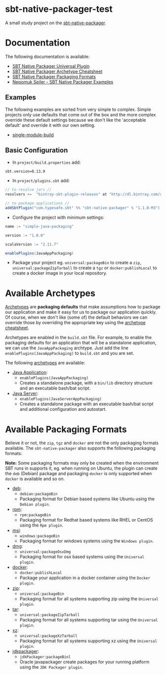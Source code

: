 # sbt-native-packager-test
A small study project on the [sbt-native-packager](http://www.scala-sbt.org/sbt-native-packager/).

# Documentation
The following documentation is available:

- [SBT Native Packager Universal Plugin](http://www.scala-sbt.org/sbt-native-packager/formats/universal.html)
- [SBT Native Packager Archetype Cheatsheet](http://www.scala-sbt.org/sbt-native-packager/archetypes/cheatsheet.html)
- [SBT Native Packager Packaging Formats](http://www.scala-sbt.org/sbt-native-packager/formats/index.html)
- [Nepomuk Seiler - SBT Native Packager Examples](https://github.com/muuki88/sbt-native-packager-examples)


## Examples
The following examples are sorted from very simple to complex. Simple projects only use defaults that come out
of the box and the more complex override these default settings because we don't like the 'acceptable default' and 
override it with our own setting.

- [single-module-build](https://github.com/dnvriend/sbt-native-packager-demo/tree/master/single-module-build)

## Basic Configuration
- In `project/build.properties` add:

```bash
sbt.version=0.13.9
```

- In `project/plugins.sbt` add:

```scala
// to resolve jars //
resolvers +=  "bintray-sbt-plugin-releases" at "http://dl.bintray.com/content/sbt/sbt-plugin-releases"

// to package applications //
addSbtPlugin("com.typesafe.sbt" %% "sbt-native-packager" % "1.1.0-M3")

```

- Configure the project with minimum settings:

```scala
name := "simple-java-packaging"

version := "1.0.0"

scalaVersion := "2.11.7"

enablePlugins(JavaAppPackaging)
```

- Package your project eg. `universal:packageBin` to create a `zip`, `universal:packageZipTarball` to create a `tgz` or
`docker:publishLocal` to create a docker image in your local repository.

# Available Archetypes
[Archetypes](http://www.scala-sbt.org/sbt-native-packager/gettingstarted.html#archetypes) are __packaging defaults__ that make assumptions how to package our application and make it easy for us to 
package our application quickly. Of course, when we don't like (some of) the default behaviors we can override 
those by overriding the appropriate key using the [archetype cheatsheet](http://www.scala-sbt.org/sbt-native-packager/archetypes/cheatsheet.html). 

Archetypes are enabled in the `build.sbt` file. For example, to enable the packaging defaults for an application
that will be a standalone application, we can use the `JavaAppPackaging` archtype. Just add the line `enablePlugins(JavaAppPackaging)`
to `build.sbt` and you are set.
  
The following [archetypes](http://www.scala-sbt.org/sbt-native-packager/gettingstarted.html#archetypes) are available:

- [Java Application](http://www.scala-sbt.org/sbt-native-packager/archetypes/java_app/): 
  - `enablePlugins(JavaAppPackaging)` 
  - Creates a standalone package, with a `bin/lib` directory structure and an executable bash/bat script.
- [Java Server](http://www.scala-sbt.org/sbt-native-packager/archetypes/java_server/): 
  - `enablePlugins(JavaServerAppPackaging)` 
  - Creates a standalone package with an executable bash/bat script and additional configuration and autostart.

# Available Packaging Formats
Believe it or not, the `zip`, `tgz` and `docker` are not the only packaging formats available. The `sbt-native-packager`
also supports the following packaging formats:
 
__Note:__  Some packaging formats may only be created when the environment SBT runs in supports it, eg. when running on
Ubuntu, the plugin can create the `deb` (Debian) package and packaging `docker` is only supported when `docker` is available
and so on.

- [deb](http://www.scala-sbt.org/sbt-native-packager/formats/debian.html): 
  - `debian:packageBin` 
  - Packaging format for Debian based systems like Ubuntu using the `Debian plugin`.
- [rpm](http://www.scala-sbt.org/sbt-native-packager/formats/rpm.html): 
  - `rpm:packageBin` 
  - Packaging format for Redhat based systems like RHEL or CentOS using the `Rpm plugin`.
- [msi](http://www.scala-sbt.org/sbt-native-packager/formats/windows.html): 
  - `windows:packageBin` 
  - Packaging format for windows systems using the `Windows plugin`.
- [dmg](http://www.scala-sbt.org/sbt-native-packager/formats/universal.html): 
  - `universal:packageOsxDmg` 
  - Packaging format for osx based systems using the `Universal plugin`.
- [docker](http://www.scala-sbt.org/sbt-native-packager/formats/docker.html): 
  - `docker:publishLocal` 
  - Package your application in a docker container using the `Docker plugin`.
- [zip](http://www.scala-sbt.org/sbt-native-packager/formats/universal.html): 
  - `universal:packageBin` 
  - Packaging format for all systems supporting zip using the `Universal plugin`.
- [tar](http://www.scala-sbt.org/sbt-native-packager/formats/universal.html): 
  - `universal:packageZipTarball` 
  - Packaging format for all systems supporting tar using the `Universal plugin`.
- [xz](http://www.scala-sbt.org/sbt-native-packager/formats/universal.html): 
  - `universal:packageXzTarball` 
  - Packaging format for all systems supporting xz using the `Universal plugin`.
- [jdkpackager](http://www.scala-sbt.org/sbt-native-packager/formats/jdkpackager.html): 
  - `jdkPackager:packageBinl` 
  - Oracle javapackager create packages for your running platform using the `JDK Packager plugin`.

